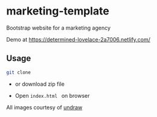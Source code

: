 # marketing-template
Bootstrap website for a marketing agency

Demo at https://determined-lovelace-2a7006.netlify.com/

## Usage 
 ``` bash
 git clone
 ```
 * or download zip file

 * Open 
 ```index.html ```
 on browser

 All images courtesy of [undraw](www.undraw.co)

